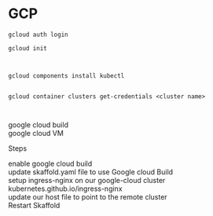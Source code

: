 
# GCP  

```
gcloud auth login  

gcloud init  



gcloud components install kubectl  


gcloud container clusters get-credentials <cluster name>  



```

google cloud build  
google cloud VM  


Steps  

enable google cloud build  
update skaffold.yaml file to use Google cloud Build  
setup ingress-nginx on our google-cloud cluster  kubernetes.github.io/ingress-nginx  
update our host file to point to the remote cluster  
Restart Skaffold  

